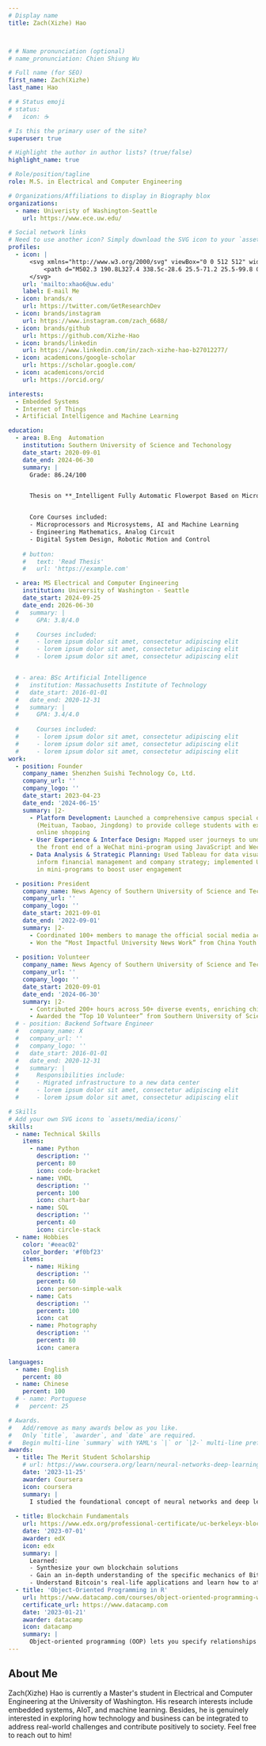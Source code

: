```yaml
---
# Display name
title: Zach(Xizhe) Hao



# # Name pronunciation (optional)
# name_pronunciation: Chien Shiung Wu 

# Full name (for SEO)
first_name: Zach(Xizhe)
last_name: Hao

# # Status emoji
# status:
#   icon: ☕️

# Is this the primary user of the site?
superuser: true

# Highlight the author in author lists? (true/false)
highlight_name: true

# Role/position/tagline
role: M.S. in Electrical and Computer Engineering

# Organizations/Affiliations to display in Biography blox
organizations:
  - name: Univeristy of Washington-Seattle
    url: https://www.ece.uw.edu/

# Social network links
# Need to use another icon? Simply download the SVG icon to your `assets/media/icons/` folder.
profiles:
  - icon: |
      <svg xmlns="http://www.w3.org/2000/svg" viewBox="0 0 512 512" width="24" height="24" fill="currentColor">
          <path d="M502.3 190.8L327.4 338.5c-28.6 25.5-71.2 25.5-99.8 0L9.7 190.8C3.8 186.4 0 179.5 0 172v-44c0-26.5 21.5-48 48-48h416c26.5 0 48 21.5 48 48v44c0 7.5-3.8 14.4-9.7 18.8zM464 128H48c-8.8 0-16 7.2-16 16v25.2l213.5 188.9c9.4 8.3 23.7 8.3 33.1 0L480 169.2V144c0-8.8-7.2-16-16-16zm-24.9 222.9c-6.7 0-13.3-2.2-18.9-6.5l-127.1-103.6-127.1 103.6c-10.4 8.5-25.6 8.5-36 0L55 350.4c-11.2-8.5-13.5-24.7-5-35.9s24.7-13.5 35.9-5l127.1 103.6 127.1-103.6c11.2-8.5 27.4-6.2 35.9 5s6.2 27.4-5 35.9l-127.1 103.6c-15.6 12.7-37.4 12.7-53 0L18.9 337.4C6.9 327.5 0 311.2 0 294v-44c0-26.5 21.5-48 48-48h416c26.5 0 48 21.5 48 48v44c0 17.2-6.9 33.5-18.9 43.4l-127.1 103.6c-15.6 12.7-37.4 12.7-53 0z"/>
      </svg>
    url: 'mailto:xhao6@uw.edu'
    label: E-mail Me
  - icon: brands/x
    url: https://twitter.com/GetResearchDev
  - icon: brands/instagram
    url: https://www.instagram.com/zach_6688/
  - icon: brands/github
    url: https://github.com/Xizhe-Hao
  - icon: brands/linkedin
    url: https://www.linkedin.com/in/zach-xizhe-hao-b27012277/
  - icon: academicons/google-scholar
    url: https://scholar.google.com/
  - icon: academicons/orcid
    url: https://orcid.org/

interests:
  - Embedded Systems
  - Internet of Things
  - Artificial Intelligence and Machine Learning

education:
  - area: B.Eng  Automation
    institution: Southern University of Science and Techonology
    date_start: 2020-09-01
    date_end: 2024-06-30
    summary: |
      Grade: 86.24/100 


      Thesis on **_Intelligent Fully Automatic Flowerpot Based on Micropump_**, integrating technologies such as micropumps, intelligent sensors, large models, and IoT cloud platforms. This system intelligently monitors and regulates the plant growth environment, achieving precise control, providing the most suitable growth conditions, and reducing water waste. Supervised by <a href="https://scholar.google.co.uk/citations?user=jWmF7IQAAAAJ&hl=en">Prof. Guoping Liu</a> and <a href="https://scholar.google.com/citations?user=sNve2YAAAAAJ&hl=zh-CN">Prof. Xing Cheng</a> of SUSTech.


      Core Courses included:
      - Microprocessors and Microsystems, AI and Machine Learning
      - Engineering Mathematics, Analog Circuit
      - Digital System Design, Robotic Motion and Control
 
    # button:
    #   text: 'Read Thesis'
    #   url: 'https://example.com'

  - area: MS Electrical and Computer Engineering
    institution: University of Washington - Seattle
    date_start: 2024-09-25
    date_end: 2026-06-30
  #   summary: |
  #     GPA: 3.8/4.0

  #     Courses included:
  #     - lorem ipsum dolor sit amet, consectetur adipiscing elit
  #     - lorem ipsum dolor sit amet, consectetur adipiscing elit
  #     - lorem ipsum dolor sit amet, consectetur adipiscing elit


  # - area: BSc Artificial Intelligence
  #   institution: Massachusetts Institute of Technology
  #   date_start: 2016-01-01
  #   date_end: 2020-12-31
  #   summary: |
  #     GPA: 3.4/4.0
      
  #     Courses included:
  #     - lorem ipsum dolor sit amet, consectetur adipiscing elit
  #     - lorem ipsum dolor sit amet, consectetur adipiscing elit
  #     - lorem ipsum dolor sit amet, consectetur adipiscing elit
work:
  - position: Founder
    company_name: Shenzhen Suishi Technology Co, Ltd.
    company_url: ''
    company_logo: ''
    date_start: 2023-04-23
    date_end: '2024-06-15'
    summary: |2-
      - Platform Development: Launched a comprehensive campus special offer platform, partnering with major platforms
        (Meituan, Taobao, Jingdong) to provide college students with exclusive discounts on food, entertainment, and
        online shopping
      - User Experience & Interface Design: Mapped user journeys to understand user needs, designed and implemented
        the front end of a WeChat mini-program using JavaScript and Wechat Devtools
      - Data Analysis & Strategic Planning: Used Tableau for data visualization, analyzing user trends and behaviors to
        inform financial management and company strategy; implemented UI enhancements and functionality optimizations
        in mini-programs to boost user engagement

  - position: President
    company_name: News Agency of Southern University of Science and Technology
    company_url: ''
    company_logo: ''
    date_start: 2021-09-01
    date_end: '2022-09-01'
    summary: |2-
      - Coordinated 100+ members to manage the official social media accounts of the university and its magazine
      - Won the “Most Impactful University News Work” from China Youth Daily
  
  - position: Volunteer
    company_name: News Agency of Southern University of Science and Technology
    company_url: ''
    company_logo: ''
    date_start: 2020-09-01
    date_end: '2024-06-30'
    summary: |2-
      - Contributed 200+ hours across 50+ diverse events, enriching children's science literacy
      - Awarded the “Top 10 Volunteer” from Southern University of Science and Technology in 2022
  # - position: Backend Software Engineer
  #   company_name: X
  #   company_url: ''
  #   company_logo: ''
  #   date_start: 2016-01-01
  #   date_end: 2020-12-31
  #   summary: |
  #     Responsibilities include:
  #     - Migrated infrastructure to a new data center
  #     - lorem ipsum dolor sit amet, consectetur adipiscing elit
  #     - lorem ipsum dolor sit amet, consectetur adipiscing elit

# Skills
# Add your own SVG icons to `assets/media/icons/`
skills:
  - name: Technical Skills
    items:
      - name: Python
        description: ''
        percent: 80
        icon: code-bracket
      - name: VHDL
        description: ''
        percent: 100
        icon: chart-bar
      - name: SQL
        description: ''
        percent: 40
        icon: circle-stack
  - name: Hobbies
    color: '#eeac02'
    color_border: '#f0bf23'
    items:
      - name: Hiking
        description: ''
        percent: 60
        icon: person-simple-walk
      - name: Cats
        description: ''
        percent: 100
        icon: cat
      - name: Photography
        description: ''
        percent: 80
        icon: camera

languages:
  - name: English
    percent: 80
  - name: Chinese
    percent: 100
  # - name: Portuguese
  #   percent: 25

# Awards.
#   Add/remove as many awards below as you like.
#   Only `title`, `awarder`, and `date` are required.
#   Begin multi-line `summary` with YAML's `|` or `|2-` multi-line prefix and indent 2 spaces below.
awards:
  - title: The Merit Student Scholarship
    # url: https://www.coursera.org/learn/neural-networks-deep-learning
    date: '2023-11-25'
    awarder: Coursera
    icon: coursera
    summary: |
      I studied the foundational concept of neural networks and deep learning. By the end, I was familiar with the significant technological trends driving the rise of deep learning; build, train, and apply fully connected deep neural networks; implement efficient (vectorized) neural networks; identify key parameters in a neural network’s architecture; and apply deep learning to your own applications.
      
  - title: Blockchain Fundamentals
    url: https://www.edx.org/professional-certificate/uc-berkeleyx-blockchain-fundamentals
    date: '2023-07-01'
    awarder: edX
    icon: edx
    summary: |
      Learned:
      - Synthesize your own blockchain solutions
      - Gain an in-depth understanding of the specific mechanics of Bitcoin
      - Understand Bitcoin's real-life applications and learn how to attack and destroy Bitcoin, Ethereum, smart contracts and Dapps, and alternatives to Bitcoin’s Proof-of-Work consensus algorithm
  - title: 'Object-Oriented Programming in R'
    url: https://www.datacamp.com/courses/object-oriented-programming-with-s3-and-r6-in-r
    certificate_url: https://www.datacamp.com
    date: '2023-01-21'
    awarder: datacamp
    icon: datacamp
    summary: |
      Object-oriented programming (OOP) lets you specify relationships between functions and the objects that they can act on, helping you manage complexity in your code. This is an intermediate level course, providing an introduction to OOP, using the S3 and R6 systems. S3 is a great day-to-day R programming tool that simplifies some of the functions that you write. R6 is especially useful for industry-specific analyses, working with web APIs, and building GUIs.
---
```


## About Me

Zach(Xizhe) Hao is currently a Master's student in Electrical and Computer Engineering at the University of Washington. His research interests include embedded systems, AIoT, and machine learning. Besides, he is genuinely interested in exploring how technology and business can be integrated to address real-world challenges and contribute positively to society. Feel free to reach out to him!
